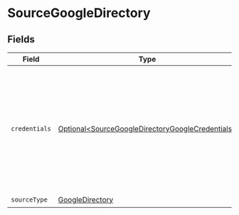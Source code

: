 # SourceGoogleDirectory


## Fields

| Field                                                                                                                                                                                                                                                                                                                                                        | Type                                                                                                                                                                                                                                                                                                                                                         | Required                                                                                                                                                                                                                                                                                                                                                     | Description                                                                                                                                                                                                                                                                                                                                                  |
| ------------------------------------------------------------------------------------------------------------------------------------------------------------------------------------------------------------------------------------------------------------------------------------------------------------------------------------------------------------ | ------------------------------------------------------------------------------------------------------------------------------------------------------------------------------------------------------------------------------------------------------------------------------------------------------------------------------------------------------------ | ------------------------------------------------------------------------------------------------------------------------------------------------------------------------------------------------------------------------------------------------------------------------------------------------------------------------------------------------------------ | ------------------------------------------------------------------------------------------------------------------------------------------------------------------------------------------------------------------------------------------------------------------------------------------------------------------------------------------------------------ |
| `credentials`                                                                                                                                                                                                                                                                                                                                                | [Optional\<SourceGoogleDirectoryGoogleCredentials>](../../models/shared/SourceGoogleDirectoryGoogleCredentials.md)                                                                                                                                                                                                                                           | :heavy_minus_sign:                                                                                                                                                                                                                                                                                                                                           | Google APIs use the OAuth 2.0 protocol for authentication and authorization. The Source supports <a href="https://developers.google.com/identity/protocols/oauth2#webserver" target="_blank">Web server application</a> and <a href="https://developers.google.com/identity/protocols/oauth2#serviceaccount" target="_blank">Service accounts</a> scenarios. |
| `sourceType`                                                                                                                                                                                                                                                                                                                                                 | [GoogleDirectory](../../models/shared/GoogleDirectory.md)                                                                                                                                                                                                                                                                                                    | :heavy_check_mark:                                                                                                                                                                                                                                                                                                                                           | N/A                                                                                                                                                                                                                                                                                                                                                          |